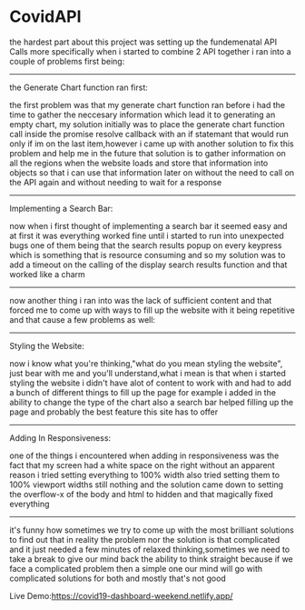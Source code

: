 # CovidAPI
the hardest part about this project was setting up the fundemenatal API Calls
more specifically when i started to combine 2 API together i ran into a couple of problems first being:

------------------------------------------------------------------------------------------------------------------
the Generate Chart function ran first:

the first problem was that my generate chart function ran before i had the time to gather the neccesary information
which lead it to generating an empty chart, my solution initially was to place the generate chart function call inside
the promise resolve callback with an if statemant that would run only if im on the last item,however i came up with another solution
to fix this problem and help me in the future that solution is to gather information on all the regions when the website loads
and store that information into objects so that i can use that information later on without the need to call on the API again
and without needing to wait for a response

------------------------------------------------------------------------------------------------------------------
Implementing a Search Bar:

now when i first thought of implementing a search bar it seemed easy and at first it was everything worked fine until i started
to run into unexpected bugs one of them being that the search results popup on every keypress which is something that is resource
consuming and so my solution was to add a timeout on the calling of the display search results function and that worked like a charm

-------------------------------------------------------------------------------------------------------------------
now another thing i ran into was the lack of sufficient content and that forced me to come up with ways to fill up
the website with it being repetitive and that cause a few problems as well:

-------------------------------------------------------------------------------------------------------------------
Styling the Website:

now i know what you're thinking,"what do you mean styling the website", just bear with me and you'll understand,what i mean is that 
when i started styling the website i didn't have alot of content to work with and had to add a bunch of different things to fill up the page 
for example i added in the ability to change the type of the chart also a search bar helped filling up the page and probably the best feature
this site has to offer

-------------------------------------------------------------------------------------------------------------------
Adding In Responsiveness:

one of the things i encountered when adding in responsiveness was the fact that my screen had a white space on the right without an apparent reason
i tried setting everything to 100% width also tried setting them to 100% viewport widths still nothing and the solution came down to setting the overflow-x
of the body and html to hidden and that magically fixed everything

--------------------------------------------------------------------------------------------------------------------
it's funny how sometimes we try to come up with the most brilliant solutions to find out that in reality the problem nor the solution is that complicated 
and it just needed a few minutes of relaxed thinking,sometimes we need to take a break to give our mind back the ability to think straight because if we face
a complicated problem then a simple one our mind will go with complicated solutions for both and mostly that's not good

Live Demo:https://covid19-dashboard-weekend.netlify.app/
